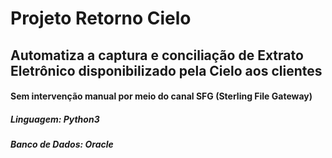 # Projeto Retorno Cielo
## Automatiza a captura e conciliação de Extrato Eletrônico disponibilizado pela Cielo aos clientes

#### Sem intervenção manual por meio do canal SFG (Sterling File Gateway)

##### Linguagem: Python3

##### Banco de Dados: Oracle

